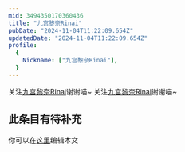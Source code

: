 ```yaml
---
mid: 3494350170360436
title: "九宫黎奈Rinai"
pubDate: "2024-11-04T11:22:09.654Z"
updatedDate: "2024-11-04T11:22:09.654Z"
profile:
  {
    Nickname: ["九宫黎奈Rinai"],
  }
---
```


关注[九宫黎奈Rinai](https://space.bilibili.com/3494350170360436)谢谢喵~ 关注[九宫黎奈Rinai](https://space.bilibili.com/3494350170360436)谢谢喵~

## 此条目有待补充
你可以在[这里](https://github.com/Yuhanawa/VTuber.ICU/edit/master/src/content/v/九宫黎奈Rinai/index.md)编辑本文
